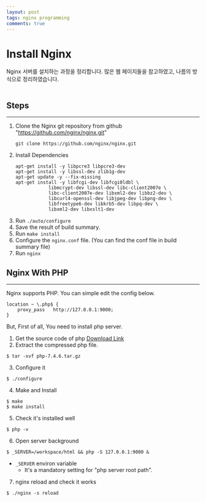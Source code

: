 ```yaml
---
layout: post
tags: nginx programming
comments: true
---
```


# Install Nginx


Nginx 서버를 설치하는 과정을 정리합니다. 많은 웹 페이지들을 참고하였고,
나름의 방식으로 정리하였습니다.
<br/>
<br/>


## Steps

---

1. Clone the Nginx git repository from github "https://github.com/nginx/nginx.git"
    ```
    git clone https://github.com/nginx/nginx.git
    ```
2. Install Dependencies
    ```
    apt-get install -y libpcre3 libpcre3-dev
    apt-get install -y libssl-dev zlib1g-dev
    apt-get update -y --fix-missing
    apt-get install -y libfcgi-dev libfcgi0ldbl \
                libmcrypt-dev libssl-dev libc-client2007e \
                libc-client2007e-dev libxml2-dev libbz2-dev \
                libcurl4-openssl-dev libjpeg-dev libpng-dev \
                libfreetype6-dev libkrb5-dev libpq-dev \
                libxml2-dev libxslt1-dev
    ```
3. Run `./auto/configure`
4. Save the result of build summary.
5. Run `make install`
6. Configure the `nginx.conf` file. (You can find the conf file in build summary file)
7. Run `nginx`
  
  

## Nginx With PHP

---

Nginx supports PHP. You can simple edit the config below.

```
location ~ \.php$ {
    proxy_pass   http://127.0.0.1:9000;
}
```

But, First of all, You need to install php server.

1. Get the source code of php [Download Link](https://www.php.net/distributions/php-7.4.6.tar.gz)
2. Extract the compressed php file.
```
$ tar -xvf php-7.4.6.tar.gz
```
3. Configure it
```
$ ./configure
```
4. Make and Install
```
$ make
$ make install
```
5. Check it's installed well
```
$ php -v
```
6. Open server background
```
$ _SERVER=/workspace/html && php -S 127.0.0.1:9000 &
```
* `_SERVER` environ variable
    * It's a mandatory setting for "php server root path".
7. nginx reload and check it works
```
$ ./nginx -s reload
```
